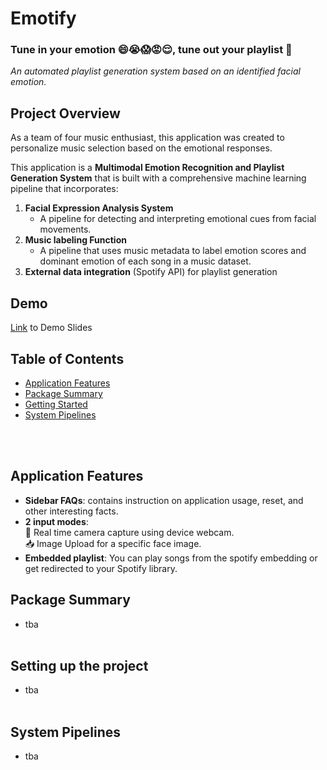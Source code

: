 # Emotify
### Tune in your emotion 😄😭😱😡😌, tune out your playlist 📀
*An automated playlist generation system based on an identified facial emotion.*

## Project Overview
As a team of four music enthusiast, this application was created to personalize music selection based on the emotional responses.<br/>


This application is a **Multimodal Emotion Recognition and Playlist Generation System** that is built with a comprehensive machine learning pipeline that incorporates:
   1. **Facial Expression Analysis System** 
        - A pipeline for detecting and interpreting emotional cues from facial movements. 
   2. **Music labeling Function** 
        - A pipeline that uses music metadata to label emotion scores and dominant emotion of each song in a music dataset.
   3. **External data integration** (Spotify API) for playlist generation

## Demo 

[Link](https://www.canva.com/design/DAF-UIQAC9E/2Arrd_L3-KkWw7DI3VfYWg/view?utm_content=DAF-UIQAC9E&utm_campaign=share_your_design&utm_medium=link&utm_source=shareyourdesignpanel) to Demo Slides

## Table of Contents
- [Application Features](#application-features)
- [Package Summary](#package-summary)
- [Getting Started](#setting-up-the-project)
- [System Pipelines](#system-pipelines)
  
<br/><br/>
## Application Features
  - **Sidebar FAQs**: contains instruction on application usage, reset, and other interesting facts.
  - **2 input modes**: <br/>
    📸 Real time camera capture using device webcam. <br/>
    📥 Image Upload for a specific face image.
  - **Embedded playlist**: You can play songs from the spotify embedding or get redirected to your Spotify library.

## Package Summary
- tba
<br/><br/>  
## Setting up the project
- tba
<br/><br/>  
## System Pipelines
- tba
